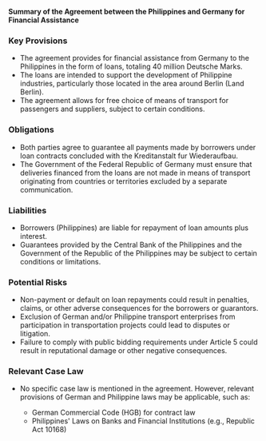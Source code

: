 **Summary of the Agreement between the Philippines and Germany for Financial Assistance**

### **Key Provisions**

*   The agreement provides for financial assistance from Germany to the Philippines in the form of loans, totaling 40 million Deutsche Marks.
*   The loans are intended to support the development of Philippine industries, particularly those located in the area around Berlin (Land Berlin).
*   The agreement allows for free choice of means of transport for passengers and suppliers, subject to certain conditions.

### **Obligations**

*   Both parties agree to guarantee all payments made by borrowers under loan contracts concluded with the Kreditanstalt fur Wiederaufbau.
*   The Government of the Federal Republic of Germany must ensure that deliveries financed from the loans are not made in means of transport originating from countries or territories excluded by a separate communication.

### **Liabilities**

*   Borrowers (Philippines) are liable for repayment of loan amounts plus interest.
*   Guarantees provided by the Central Bank of the Philippines and the Government of the Republic of the Philippines may be subject to certain conditions or limitations.

### **Potential Risks**

*   Non-payment or default on loan repayments could result in penalties, claims, or other adverse consequences for the borrowers or guarantors.
*   Exclusion of German and/or Philippine transport enterprises from participation in transportation projects could lead to disputes or litigation.
*   Failure to comply with public bidding requirements under Article 5 could result in reputational damage or other negative consequences.

### **Relevant Case Law**

*   No specific case law is mentioned in the agreement. However, relevant provisions of German and Philippine laws may be applicable, such as:

    *   German Commercial Code (HGB) for contract law
    *   Philippines' Laws on Banks and Financial Institutions (e.g., Republic Act 10168)